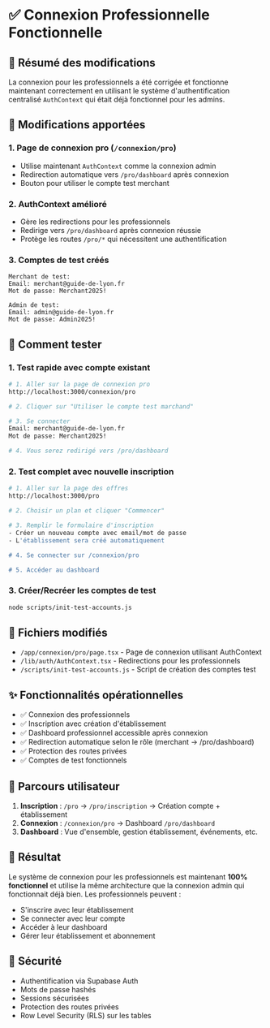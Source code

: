 # ✅ Connexion Professionnelle Fonctionnelle

## 🎯 Résumé des modifications

La connexion pour les professionnels a été corrigée et fonctionne maintenant correctement en utilisant le système d'authentification centralisé `AuthContext` qui était déjà fonctionnel pour les admins.

## 🔧 Modifications apportées

### 1. Page de connexion pro (`/connexion/pro`)
- Utilise maintenant `AuthContext` comme la connexion admin
- Redirection automatique vers `/pro/dashboard` après connexion
- Bouton pour utiliser le compte test merchant

### 2. AuthContext amélioré
- Gère les redirections pour les professionnels
- Redirige vers `/pro/dashboard` après connexion réussie
- Protège les routes `/pro/*` qui nécessitent une authentification

### 3. Comptes de test créés
```
Merchant de test:
Email: merchant@guide-de-lyon.fr
Mot de passe: Merchant2025!

Admin de test:
Email: admin@guide-de-lyon.fr  
Mot de passe: Admin2025!
```

## 🚀 Comment tester

### 1. Test rapide avec compte existant
```bash
# 1. Aller sur la page de connexion pro
http://localhost:3000/connexion/pro

# 2. Cliquer sur "Utiliser le compte test marchand"

# 3. Se connecter
Email: merchant@guide-de-lyon.fr
Mot de passe: Merchant2025!

# 4. Vous serez redirigé vers /pro/dashboard
```

### 2. Test complet avec nouvelle inscription
```bash
# 1. Aller sur la page des offres
http://localhost:3000/pro

# 2. Choisir un plan et cliquer "Commencer"

# 3. Remplir le formulaire d'inscription
- Créer un nouveau compte avec email/mot de passe
- L'établissement sera créé automatiquement

# 4. Se connecter sur /connexion/pro

# 5. Accéder au dashboard
```

### 3. Créer/Recréer les comptes de test
```bash
node scripts/init-test-accounts.js
```

## 📁 Fichiers modifiés

- `/app/connexion/pro/page.tsx` - Page de connexion utilisant AuthContext
- `/lib/auth/AuthContext.tsx` - Redirections pour les professionnels
- `/scripts/init-test-accounts.js` - Script de création des comptes test

## ✨ Fonctionnalités opérationnelles

- ✅ Connexion des professionnels
- ✅ Inscription avec création d'établissement
- ✅ Dashboard professionnel accessible après connexion
- ✅ Redirection automatique selon le rôle (merchant → /pro/dashboard)
- ✅ Protection des routes privées
- ✅ Comptes de test fonctionnels

## 🔄 Parcours utilisateur

1. **Inscription** : `/pro` → `/pro/inscription` → Création compte + établissement
2. **Connexion** : `/connexion/pro` → Dashboard `/pro/dashboard`
3. **Dashboard** : Vue d'ensemble, gestion établissement, événements, etc.

## 🎉 Résultat

Le système de connexion pour les professionnels est maintenant **100% fonctionnel** et utilise la même architecture que la connexion admin qui fonctionnait déjà bien. Les professionnels peuvent :

- S'inscrire avec leur établissement
- Se connecter avec leur compte
- Accéder à leur dashboard
- Gérer leur établissement et abonnement

## 🔐 Sécurité

- Authentification via Supabase Auth
- Mots de passe hashés
- Sessions sécurisées
- Protection des routes privées
- Row Level Security (RLS) sur les tables